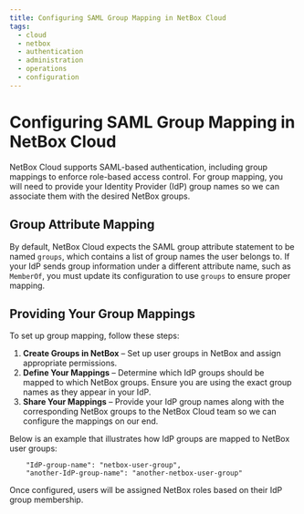 ```yaml
---
title: Configuring SAML Group Mapping in NetBox Cloud
tags:
  - cloud
  - netbox
  - authentication
  - administration
  - operations
  - configuration
---
```


# Configuring SAML Group Mapping in NetBox Cloud  

NetBox Cloud supports SAML-based authentication, including group mappings to enforce role-based access control. For group mapping, you will need to provide your Identity Provider (IdP) group names so we can associate them with the desired NetBox groups.

## Group Attribute Mapping  

By default, NetBox Cloud expects the SAML group attribute statement to be named `groups`, which contains a list of group names the user belongs to. If your IdP sends group information under a different attribute name, such as `MemberOf`, you must update its configuration to use `groups` to ensure proper mapping.

## Providing Your Group Mappings  

To set up group mapping, follow these steps:  

1. **Create Groups in NetBox** – Set up user groups in NetBox and assign appropriate permissions.  
2. **Define Your Mappings** – Determine which IdP groups should be mapped to which NetBox groups. Ensure you are using the exact group names as they appear in your IdP.  
3. **Share Your Mappings** – Provide your IdP group names along with the corresponding NetBox groups to the NetBox Cloud team so we can configure the mappings on our end.  


Below is an example that illustrates how IdP groups are mapped to NetBox user groups:  

```
    "IdP-group-name": "netbox-user-group",
    "another-IdP-group-name": "another-netbox-user-group"
```

Once configured, users will be assigned NetBox roles based on their IdP group membership.
